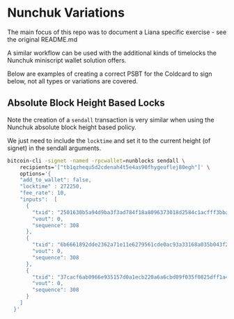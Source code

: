 # Nunchuk Variations

The main focus of this repo was to document a Liana specific exercise - see the original README.md 

A similar workflow can be used with the additional kinds of timelocks the Nunchuk miniscript wallet solution offers.

Below are examples of creating a correct PSBT for the Coldcard to sign below, not all types or variations are covered.

## Absolute Block Height Based Locks

Note the creation of a `sendall` transaction is very similar when using the Nunchuk absolute block height based policy.

We just need to include the `locktime` and set it to the current height (of signet) in the sendall arguments.

```bash
bitcoin-cli -signet -named -rpcwallet=nunblocks sendall \
    recipients='["tb1qzhequ5d2cdenah4t5e4as90fhygeuflej80egh"]' \
    options='{
    "add_to_wallet": false,
    "locktime" : 272250,
    "fee_rate": 10,
    "inputs":  [
      {
        "txid": "2501630b5a94d9ba3f3ad784f18a8096373018d2584c1acfff3bbaa8025c8b84",
        "vout": 0,
        "sequence": 308
      },
      {
        "txid": "6b6661892dde2362a71e11e6279561cde0ac93a33168a035b043f2b07a58ed23",
        "vout": 0,
        "sequence": 308
      },
      {
        "txid": "37cacf6ab0966e935157d0a1ecb220a6a6cbd09f035f0825dff1a4b128595a1f",
        "vout": 0,
        "sequence": 308
      }
    ]
  }'

```
